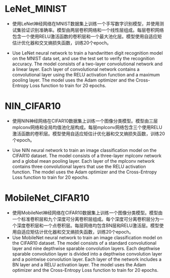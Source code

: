 # LeNet_MINIST

- 使用LeNet神经网络在MNIST数据集上训练一个手写数字识别模型，并使用测试集验证识别准确率。模型由两层卷积网络和一个线性层组成。每层卷积网络包含一个使用RELU激活函数的卷积层和一个最大池化层。模型使用自适应矩估计优化器和交叉熵损失函数，训练20个epoch。

- Use LeNet neural network to train a handwritten digit recognition model on the MNIST data set, and use the test set to verify the recognition accuracy. The model consists of a two-layer convolutional network and a linear layer. Each layer of convolutional network contains a convolutional layer using the RELU activation function and a maximum pooling layer. The model uses the Adam optimizer and the Cross-Entropy Loss function to train for 20 epochs.

# NIN_CIFAR10

- 使用NIN神经网络在CIFAR10数据集上训练一个图像分类模型。模型由三层mplconv网络和全局均值池化层构成。每层mplconv网络包含三个使用RELU激活函数的卷积层。模型使用自适应矩估计优化器和交叉熵损失函数，训练20个epoch。

- Use NIN neural network to train an image classification model on the CIFAR10 dataset. The model consists of a three-layer mplconv network and a global mean pooling layer. Each layer of the mplconv network contains three convolutional layers that use the RELU activation function. The model uses the Adam optimizer and the Cross-Entropy Loss function to train for 20 epochs.

# MobileNet_CIFAR10

- 使用MobileNet神经网络在CIFAR10数据集上训练一个图像分类模型。模型由一个标准卷积层和九个深度可分离卷积层组成。每个深度可分离卷积层分为一个深度卷积层和一个点卷积层。每层网络均包含BN层和RELU激活层。模型使用自适应矩估计优化器和交叉熵损失函数，训练20个epoch。
- Use MobileNet neural network to train an image classification model on the CIFAR10 dataset. The model consists of a standard convolutional layer and nine depthwise sparable convolution layers. Each depthwise sparable convolution layer is divided into a depthwise convolution layer and a pointwise convolution layer. Each layer of the network includes a BN layer and a RELU activation layer. The model uses the Adam optimizer and the Cross-Entropy Loss function to train for 20 epochs.